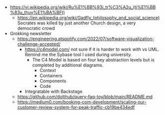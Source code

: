 - https://vi.wikipedia.org/wiki/Ru%E1%BB%93i_tr%C3%A2u_(ti%E1%BB%83u_thuy%E1%BA%BFt)
	- https://en.wikipedia.org/wiki/Gadfly_(philosophy_and_social_science) Socrates was killed by just another Church design, a very democratic crowd
- Grokking newsletter
	- https://engineering.atspotify.com/2022/07/software-visualization-challenge-accepted/
		- https://c4model.com/  not sure if it is harder to work with vs UML. Remind me the Sybase tool I used during university.
			- The C4 Model is based on four key abstraction levels but is completed by additional diagrams.
				- Context
				- Containers
				- Components
				- Code
		- Integratable with Backstage
	- https://github.com/dolthub/query-faq-toy/blob/main/README.md
	- https://medium0.com/booking-com-development/scaling-our-customer-review-system-for-peak-traffic-cb19be434edf